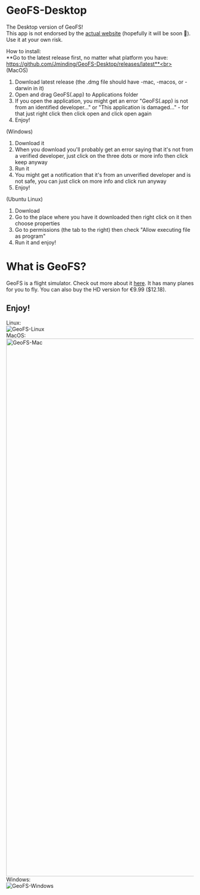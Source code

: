 # GeoFS-Desktop
The Desktop version of GeoFS!<br>
This app is not endorsed by the [actual website](https://geo-fs.com/geofs.php) (hopefully it will be soon 🙂).  Use it at your own risk.

How to install:<br>
**Go to the latest release first, no matter what platform you have: https://github.com/Jminding/GeoFS-Desktop/releases/latest**<br>
(MacOS)
1. Download latest release (the .dmg file should have -mac, -macos, or -darwin in it)
2. Open and drag GeoFS(.app) to Applications folder
3. If you open the application, you might get an error "GeoFS(.app) is not from an identified developer..." or "This application is damaged..." - for that just right click then click open and click open again
4. Enjoy!

(Windows)
1. Download it
2. When you download you'll probably get an error saying that it's not from a verified developer, just click on the three dots or more info then click keep anyway
3. Run it
4. You might get a notification that it's from an unverified developer and is not safe, you can just click on more info and click run anyway
5. Enjoy!

(Ubuntu Linux)
1. Download
2. Go to the place where you have it downloaded then right click on it then choose properties
3. Go to permissions (the tab to the right) then check "Allow executing file as program"
4. Run it and enjoy!

# What is GeoFS?
GeoFS is a flight simulator.  Check out more about it [here](https://geo-fs.com).
It has many planes for you to fly.  You can also buy the HD version for €9.99 ($12.18).

## Enjoy!
Linux:<br>
![GeoFS-Linux](https://user-images.githubusercontent.com/69938575/120089738-0cc40880-c0cb-11eb-8858-84db93b55766.png)<br>
MacOS:<br>
<img width="1440" alt="GeoFS-Mac" src="https://user-images.githubusercontent.com/69938575/120089739-0cc40880-c0cb-11eb-8dff-4b78000cdffb.png"><br>
Windows:<br>
![GeoFS-Windows](https://user-images.githubusercontent.com/69938575/120089740-0df53580-c0cb-11eb-83bf-b657d84366cd.png)

